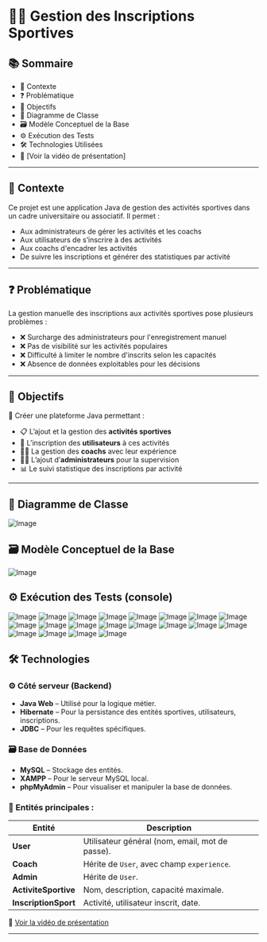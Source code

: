# 🏋️‍♀️ Gestion des Inscriptions Sportives

## 📚 Sommaire
- 📌 Contexte  
- ❓ Problématique  
- 🎯 Objectifs  
- 🧩 Diagramme de Classe  
- 🗃️ Modèle Conceptuel de la Base  
- ⚙️ Exécution des Tests  
- 🛠 Technologies Utilisées
- 🎥 [Voir la vidéo de présentation]

---

## 📌 Contexte

Ce projet est une application Java de gestion des activités sportives dans un cadre universitaire ou associatif. Il permet :

- Aux administrateurs de gérer les activités et les coachs  
- Aux utilisateurs de s’inscrire à des activités  
- Aux coachs d'encadrer les activités  
- De suivre les inscriptions et générer des statistiques par activité

---

## ❓ Problématique

La gestion manuelle des inscriptions aux activités sportives pose plusieurs problèmes :

- ❌ Surcharge des administrateurs pour l'enregistrement manuel  
- ❌ Pas de visibilité sur les activités populaires  
- ❌ Difficulté à limiter le nombre d'inscrits selon les capacités  
- ❌ Absence de données exploitables pour les décisions  

---

## 🎯 Objectifs

🎯 Créer une plateforme Java permettant :

- 📋 L’ajout et la gestion des **activités sportives**
- 👤 L’inscription des **utilisateurs** à ces activités
- 🧑‍🏫 La gestion des **coachs** avec leur expérience
- 🧑‍💼 L’ajout d’**administrateurs** pour la supervision
- 📊 Le suivi statistique des inscriptions par activité

---

## 🧩 Diagramme de Classe

![Image](https://github.com/user-attachments/assets/79bfa225-a658-46f3-9343-22862094034f)

## 🗃️ Modèle Conceptuel de la Base
![Image](https://github.com/user-attachments/assets/8205683a-f088-4cb6-bb02-06a006aea6ab)

## ⚙️ Exécution des Tests (console)

![Image](https://github.com/user-attachments/assets/d4c20627-96a1-4bf6-8722-52289f4be9a8)
![Image](https://github.com/user-attachments/assets/5479f0fb-efe4-47e5-8035-3f33603f4fa9)
![Image](https://github.com/user-attachments/assets/450c2865-ce8b-4b18-a008-9034101af856)
![Image](https://github.com/user-attachments/assets/3f9241be-60d8-45f9-ab9a-baf8e5770cd0)
![Image](https://github.com/user-attachments/assets/c273dff0-fa2f-4b7c-b81b-86152f682a6b)
![Image](https://github.com/user-attachments/assets/788b819d-aab9-4e99-bad4-75249c4cb1ec)
![Image](https://github.com/user-attachments/assets/17ce7c9f-b786-412a-88d6-a39d8408fd5c)
![Image](https://github.com/user-attachments/assets/30d28b3f-8114-446c-af54-19b158e1b8b4)
![Image](https://github.com/user-attachments/assets/d60b8c25-3c30-43eb-916f-825df4271beb)
![Image](https://github.com/user-attachments/assets/52d085ad-2397-4c43-b881-2b9756f417d6)
![Image](https://github.com/user-attachments/assets/271af8cf-038b-4524-8ce4-fc30986b4f59)
![Image](https://github.com/user-attachments/assets/5997bdc9-ca19-47cb-b4fa-416fa6e19883)
![Image](https://github.com/user-attachments/assets/9fe3b4fd-fbaa-49df-9688-dd1237bd3317)
![Image](https://github.com/user-attachments/assets/a84965b1-4e8b-4e19-ac72-5b580dee1e1b)
![Image](https://github.com/user-attachments/assets/1b1a6e93-3c39-409b-9af4-f3ff5412974f)
![Image](https://github.com/user-attachments/assets/687f8c46-aaab-42a3-b40f-218b27d5c021)
![Image](https://github.com/user-attachments/assets/0c14d3d4-6bcf-4ea5-b2ac-dc74655197f9)
![Image](https://github.com/user-attachments/assets/86e35a44-1271-4870-b2a6-b2ac87c7d62c)
![Image](https://github.com/user-attachments/assets/c81db75c-7326-4132-abc9-a5a2fefb80c6)
![Image](https://github.com/user-attachments/assets/f774e498-1ebd-4a51-a948-4059b3c258c3)

## 🛠 Technologies

### ⚙️ Côté serveur (Backend)
- **Java Web** – Utilisé pour la logique métier.
- **Hibernate** – Pour la persistance des entités sportives, utilisateurs, inscriptions.
- **JDBC** – Pour les requêtes spécifiques.

### 🗃️ Base de Données
- **MySQL** – Stockage des entités.
- **XAMPP** – Pour le serveur MySQL local.
- **phpMyAdmin** – Pour visualiser et manipuler la base de données.



### 🧩 Entités principales :

| Entité             | Description |
|--------------------|-------------|
| **User**           | Utilisateur général (nom, email, mot de passe). |
| **Coach**          | Hérite de `User`, avec champ `experience`. |
| **Admin**          | Hérite de `User`. |
| **ActiviteSportive** | Nom, description, capacité maximale. |
| **InscriptionSport** | Activité, utilisateur inscrit, date. |

🎥 [Voir la vidéo de présentation](https://drive.google.com/file/d/18Uk8LbNofxaztdO_6o2mmuTaZXofTRGN/view?usp=drive_link)



---

